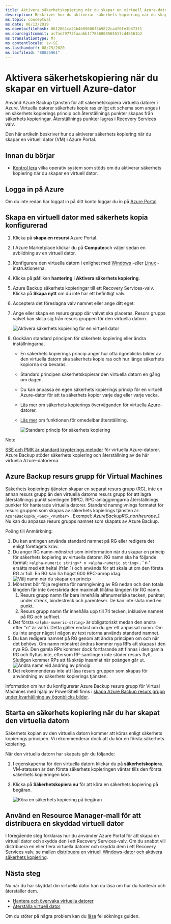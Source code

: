 ```yaml
---
title: Aktivera säkerhetskopiering när du skapar en virtuell Azure-dator
description: Beskriver hur du aktiverar säkerhets kopiering när du skapar en virtuell Azure-dator med Azure Backup.
ms.topic: conceptual
ms.date: 06/13/2019
ms.openlocfilehash: 8612061ca21b4609600f5b9822ca4f6fe3b673f1
ms.sourcegitcommit: ac7ae29773faaa6b1f7836868565517cd48561b2
ms.translationtype: MT
ms.contentlocale: sv-SE
ms.lasthandoff: 08/25/2020
ms.locfileid: "88825961"
---
```

# <a name="enable-backup-when-you-create-an-azure-vm"></a>Aktivera säkerhetskopiering när du skapar en virtuell Azure-dator

Använd Azure Backup tjänsten för att säkerhetskopiera virtuella datorer i Azure. Virtuella datorer säkerhets kopie ras enligt ett schema som anges i en säkerhets kopierings princip och återställnings punkter skapas från säkerhets kopieringar. Återställnings punkter lagras i Recovery Services valv.

Den här artikeln beskriver hur du aktiverar säkerhets kopiering när du skapar en virtuell dator (VM) i Azure Portal.  

## <a name="before-you-start"></a>Innan du börjar

- [Kontrol lera](backup-support-matrix-iaas.md#supported-backup-actions) vilka operativ system som stöds om du aktiverar säkerhets kopiering när du skapar en virtuell dator.

## <a name="sign-in-to-azure"></a>Logga in på Azure

Om du inte redan har loggat in på ditt konto loggar du in på [Azure Portal](https://portal.azure.com).

## <a name="create-a-vm-with-backup-configured"></a>Skapa en virtuell dator med säkerhets kopia konfigurerad

1. Klicka på **skapa en resurs**i Azure Portal.

2. I Azure Marketplace klickar du på **Compute**och väljer sedan en avbildning av en virtuell dator.

3. Konfigurera den virtuella datorn i enlighet med [Windows](../virtual-machines/windows/quick-create-portal.md) -eller [Linux](../virtual-machines/linux/quick-create-portal.md) -instruktionerna.

4. Klicka på **på**fliken **hantering** i **Aktivera säkerhets kopiering**.
5. Azure Backup säkerhets kopieringar till ett Recovery Services-valv. Klicka på **Skapa nytt** om du inte har ett befintligt valv.
6. Acceptera det föreslagna valv namnet eller ange ditt eget.
7. Ange eller skapa en resurs grupp där valvet ska placeras. Resurs grupps valvet kan skilja sig från resurs gruppen för den virtuella datorn.

    ![Aktivera säkerhets kopiering för en virtuell dator](./media/backup-during-vm-creation/enable-backup.png)

8. Godkänn standard principen för säkerhets kopiering eller ändra inställningarna.
    - En säkerhets kopierings princip anger hur ofta ögonblicks bilder av den virtuella datorn ska säkerhets kopie ras och hur länge säkerhets kopiorna ska bevaras.
    - Standard principen säkerhetskopierar den virtuella datorn en gång om dagen.
    - Du kan anpassa en egen säkerhets kopierings princip för en virtuell Azure-dator för att ta säkerhets kopior varje dag eller varje vecka.
    - [Läs mer](backup-azure-vms-introduction.md#backup-and-restore-considerations) om säkerhets kopierings överväganden för virtuella Azure-datorer.
    - [Läs mer](backup-instant-restore-capability.md) om funktionen för omedelbar återställning.

      ![Standard princip för säkerhets kopiering](./media/backup-during-vm-creation/daily-policy.png)

>[!NOTE]
>[SSE och PMK är standard krypterings metoder](backup-encryption.md) för virtuella Azure-datorer. Azure Backup stöder säkerhets kopiering och återställning av de här virtuella Azure-datorerna.

## <a name="azure-backup-resource-group-for-virtual-machines"></a>Azure Backup resurs grupp för Virtual Machines

Säkerhets kopierings tjänsten skapar en separat resurs grupp (RG), inte en annan resurs grupp än den virtuella datorns resurs grupp för att lagra återställnings punkt samlingen (RPC). RPC-anläggningarna återställnings punkter för hanterade virtuella datorer. Standard namngivnings formatet för resurs gruppen som skapas av säkerhets kopierings tjänsten är: `AzureBackupRG_<Geo>_<number>` . Exempel: *AzureBackupRG_northeurope_1*. Nu kan du anpassa resurs grupps namnet som skapats av Azure Backup.

Poäng till Anmärkning:

1. Du kan antingen använda standard namnet på RG eller redigera det enligt företagets krav.
2. Du anger RG namn-mönstret som ininformation när du skapar en princip för säkerhets kopiering av virtuella datorer. RG namn ska ha följande format: `<alpha-numeric string>* n <alpha-numeric string>` . ' n ' ersätts med ett heltal (från 1) och används för att skala ut om den första RG är full. En RG kan ha högst 600 RPC-anrop idag.
              ![Välj namn när du skapar en princip](./media/backup-during-vm-creation/create-policy.png)
3. Mönstret bör följa reglerna för namngivning av RG nedan och den totala längden får inte överskrida den maximalt tillåtna längden för RG namn.
    1. Resurs grupp namn får bara innehålla alfanumeriska tecken, punkter, under streck, bindestreck och parenteser. De kan inte sluta med en punkt.
    2. Resurs grupp namn får innehålla upp till 74 tecken, inklusive namnet på RG och suffixet.
4. Det första `<alpha-numeric-string>` är obligatoriskt medan den andra efter "n" är valfri. Detta gäller endast om du ger ett anpassat namn. Om du inte anger något i någon av text rutorna används standard namnet.
5. Du kan redigera namnet på RG genom att ändra principen om och när det behövs. Om namn mönstret ändras kommer nya RPs att skapas i den nya RG. Den gamla RPs kommer dock fortfarande att finnas i den gamla RG och flyttas inte, eftersom RP-samlingen inte stöder resurs flytt. Slutligen kommer RPs att få skräp insamlat när poängen går ut.
![Ändra namn vid ändring av princip](./media/backup-during-vm-creation/modify-policy.png)
6. Det rekommenderas inte att låsa resurs gruppen som skapas för användning av säkerhets kopierings tjänsten.

Information om hur du konfigurerar Azure Backup resurs grupp för Virtual Machines med hjälp av PowerShell finns i [skapa Azure Backup resurs grupp under kvarhållning av ögonblicks bilder](backup-azure-vms-automation.md#creating-azure-backup-resource-group-during-snapshot-retention).

## <a name="start-a-backup-after-creating-the-vm"></a>Starta en säkerhets kopiering när du har skapat den virtuella datorn

Säkerhets kopian av den virtuella datorn kommer att köras enligt säkerhets kopierings principen. Vi rekommenderar dock att du kör en första säkerhets kopiering.

När den virtuella datorn har skapats gör du följande:

1. I egenskaperna för den virtuella datorn klickar du på **säkerhetskopiera**. VM-statusen är den första säkerhets kopieringen väntar tills den första säkerhets kopieringen körs
2. Klicka på **Säkerhetskopiera nu** för att köra en säkerhets kopiering på begäran.

    ![Köra en säkerhets kopiering på begäran](./media/backup-during-vm-creation/run-backup.png)

## <a name="use-a-resource-manager-template-to-deploy-a-protected-vm"></a>Använd en Resource Manager-mall för att distribuera en skyddad virtuell dator

I föregående steg förklaras hur du använder Azure Portal för att skapa en virtuell dator och skydda den i ett Recovery Services-valv. Om du snabbt vill distribuera en eller flera virtuella datorer och skydda dem i ett Recovery Services valv, se mallen [distribuera en virtuell Windows-dator och aktivera säkerhets kopiering](https://azure.microsoft.com/resources/templates/101-recovery-services-create-vm-and-configure-backup/).

## <a name="next-steps"></a>Nästa steg

Nu när du har skyddat din virtuella dator kan du läsa om hur du hanterar och återställer dem.

- [Hantera och övervaka virtuella datorer](backup-azure-manage-vms.md)
- [Återställa virtuell dator](backup-azure-arm-restore-vms.md)

Om du stöter på några problem kan du [läsa](backup-azure-vms-troubleshoot.md) fel söknings guiden.
